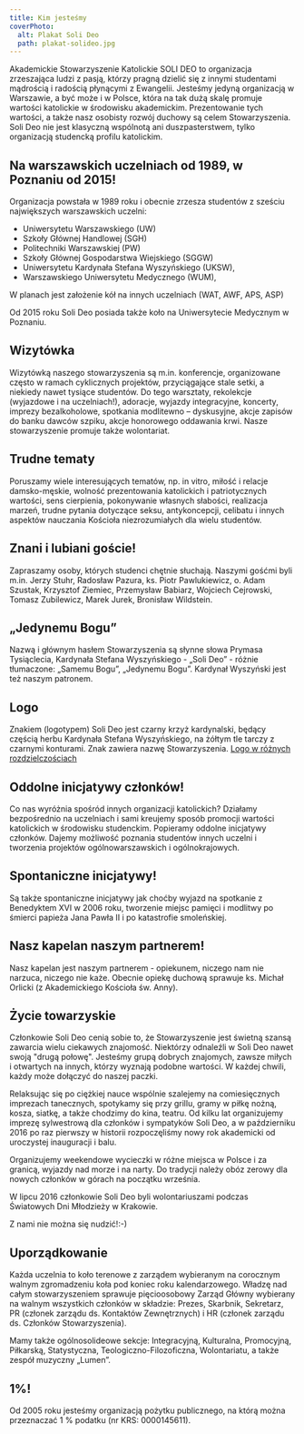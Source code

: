 ```yaml
---
title: Kim jesteśmy
coverPhoto:
  alt: Plakat Soli Deo
  path: plakat-solideo.jpg
---
```

Akademickie Stowarzyszenie Katolickie SOLI DEO to organizacja zrzeszająca ludzi z pasją, którzy pragną dzielić się z innymi studentami mądrością i radością płynącymi z Ewangelii. Jesteśmy jedyną organizacją w Warszawie, a być może i w Polsce, która na tak dużą skalę promuje wartości katolickie w środowisku akademickim. Prezentowanie tych wartości, a także nasz osobisty rozwój duchowy są celem Stowarzyszenia.
Soli Deo nie jest klasyczną wspólnotą ani duszpasterstwem, tylko organizacją studencką profilu katolickim.   


## Na warszawskich uczelniach od 1989, w Poznaniu od 2015!

Organizacja powstała w 1989 roku i obecnie zrzesza studentów z sześciu największych warszawskich uczelni: 
- Uniwersytetu Warszawskiego (UW)
- Szkoły Głównej Handlowej (SGH)
- Politechniki Warszawskiej (PW)
- Szkoły Głównej Gospodarstwa Wiejskiego (SGGW)
- Uniwersytetu Kardynała Stefana Wyszyńskiego (UKSW), 
- Warszawskiego Uniwersytetu Medycznego (WUM), 

W planach jest założenie kół na innych uczelniach (WAT, AWF, APS, ASP) 

Od 2015 roku Soli Deo posiada także koło na Uniwersytecie Medycznym w Poznaniu. 



## Wizytówka

Wizytówką naszego stowarzyszenia są  m.in. konferencje, organizowane często w ramach cyklicznych projektów, przyciągające stale setki, a niekiedy nawet tysiące studentów. Do tego warsztaty, rekolekcje (wyjazdowe i na uczelniach!), adoracje, wyjazdy integracyjne, koncerty, imprezy bezalkoholowe, spotkania modlitewno – dyskusyjne, akcje zapisów do banku dawców szpiku, akcje honorowego oddawania krwi.  Nasze stowarzyszenie promuje także wolontariat.



## Trudne tematy

Poruszamy wiele interesujących tematów, np. in vitro, miłość i relacje damsko-męskie, wolność prezentowania katolickich i patriotycznych wartości, sens cierpienia, pokonywanie własnych słabości, realizacja marzeń, trudne pytania dotyczące seksu, antykoncepcji, celibatu i innych aspektów nauczania Kościoła niezrozumiałych dla wielu studentów.



## Znani i lubiani goście!

Zapraszamy osoby, których studenci chętnie słuchają. Naszymi gośćmi byli m.in. Jerzy Stuhr, Radosław Pazura, ks. Piotr Pawlukiewicz, o. Adam Szustak, Krzysztof Ziemiec, Przemysław Babiarz, Wojciech Cejrowski, Tomasz Zubilewicz, Marek Jurek, Bronisław Wildstein.



## „Jedynemu Bogu”

Nazwą i głównym hasłem Stowarzyszenia są słynne słowa Prymasa Tysiąclecia, Kardynała Stefana Wyszyńskiego - „Soli Deo” - różnie tłumaczone: „Samemu Bogu”, „Jedynemu Bogu”. Kardynał Wyszyński jest też naszym patronem.




## Logo

Znakiem (logotypem) Soli Deo jest czarny krzyż kardynalski, będący częścią herbu Kardynała Stefana Wyszyńskiego, na żółtym tle tarczy z czarnymi konturami. Znak zawiera nazwę Stowarzyszenia. [Logo w różnych rozdzielczościach](/O-nas/Logo)






## Oddolne inicjatywy członków!

Co nas wyróżnia spośród innych organizacji katolickich? Działamy bezpośrednio na uczelniach i sami kreujemy sposób promocji wartości katolickich w środowisku studenckim. Popieramy oddolne inicjatywy członków. Dajemy możliwość poznania studentów innych uczelni i tworzenia projektów ogólnowarszawskich i ogólnokrajowych.





## Spontaniczne inicjatywy!

Są także spontaniczne inicjatywy jak choćby wyjazd na spotkanie z Benedyktem XVI w 2006 roku, tworzenie miejsc pamięci i modlitwy po śmierci papieża Jana Pawła II i po katastrofie smoleńskiej.




## Nasz kapelan naszym partnerem!

Nasz kapelan jest naszym partnerem - opiekunem, niczego nam nie narzuca, niczego nie każe. 
Obecnie opiekę duchową sprawuje ks. Michał Orlicki 
(z Akademickiego Kościoła św. Anny).





## Życie towarzyskie

Członkowie Soli Deo cenią sobie to, że Stowarzyszenie jest świetną szansą zawarcia wielu ciekawych znajomość. Niektórzy odnaleźli w Soli Deo nawet swoją "drugą połowę". Jesteśmy grupą dobrych znajomych, zawsze miłych i otwartych na innych, którzy wyznają podobne wartości. W każdej chwili, każdy może dołączyć do naszej paczki. 

Relaksując się po ciężkiej nauce wspólnie szalejemy na comiesięcznych imprezach tanecznych, spotykamy się przy grillu, gramy w piłkę nożną, kosza, siatkę, a także chodzimy do kina, teatru. Od kilku lat organizujemy imprezę sylwestrową dla członków i sympatyków Soli Deo, a w październiku 2016 po raz pierwszy w historii rozpoczęliśmy nowy rok akademicki od uroczystej inauguracji i balu.

Organizujemy weekendowe wycieczki w różne miejsca w Polsce i za granicą, wyjazdy nad morze i na narty. Do tradycji należy obóz zerowy dla nowych członków w górach na początku września. 

W lipcu 2016 członkowie Soli Deo byli wolontariuszami podczas Światowych Dni Młodzieży w Krakowie. 

Z nami nie można się nudzić!:-)




## Uporządkowanie

Każda uczelnia to koło terenowe z zarządem wybieranym na corocznym walnym zgromadzeniu koła pod koniec roku kalendarzowego. Władzę nad całym stowarzyszeniem sprawuje pięcioosobowy Zarząd Główny wybierany na walnym wszystkich członków w składzie: Prezes, Skarbnik, Sekretarz, PR (członek zarządu ds. Kontaktów Zewnętrznych) i HR (członek zarządu ds. Członków Stowarzyszenia).

Mamy także ogólnosolideowe sekcje:  Integracyjną, Kulturalna, Promocyjną, Piłkarską, Statystyczna, Teologiczno-Filozoficzna, Wolontariatu, a także zespół muzyczny „Lumen”.





## 1%!

Od 2005 roku jesteśmy organizacją pożytku publicznego, na którą można przeznaczać 1 % podatku (nr KRS: 0000145611).